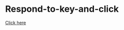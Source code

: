 # Respond-to-key-and-click
<a href="https://stharohit.github.io/Respond-to-key-and-click/">Click here</a>
